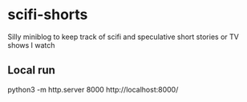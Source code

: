 # scifi-shorts
Silly miniblog to keep track of scifi and speculative short stories or TV shows I watch


## Local run
python3 -m http.server 8000
http://localhost:8000/
